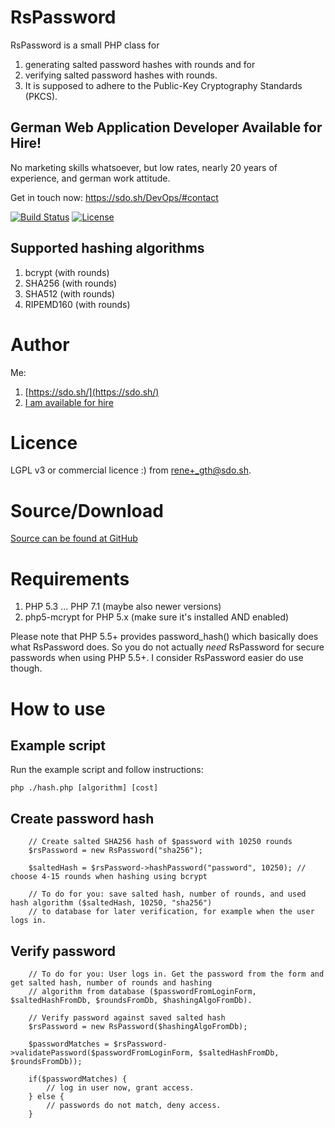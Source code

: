# RsPassword

RsPassword is a small PHP class for

1. generating salted password hashes with rounds and for
1. verifying salted password hashes with rounds.
1. It is supposed to adhere to the Public-Key Cryptography Standards (PKCS).

## German Web Application Developer Available for Hire!

No marketing skills whatsoever, but low rates, nearly 20 years of experience, and german work attitude.

Get in touch now: https://sdo.sh/DevOps/#contact

[![Build Status](https://travis-ci.org/rene-s/RsPassword.svg)](https://travis-ci.org/rene-s/RsPassword)
[![License](https://img.shields.io/badge/License-LGPL-blue.svg)](https://opensource.org/licenses/LGPL-3.0)

## Supported hashing algorithms

1. bcrypt (with rounds)
1. SHA256 (with rounds)
1. SHA512 (with rounds)
1. RIPEMD160 (with rounds)

# Author

Me:

1. [https://sdo.sh/](https://sdo.sh/)
1. [I am available for hire](mailto:rene+_gth@sdo.sh)

# Licence

LGPL v3 or commercial licence :) from rene+_gth@sdo.sh.

# Source/Download

[Source can be found at GitHub](https://github.com/rene-s/RsPassword)

# Requirements

1. PHP 5.3 ... PHP 7.1 (maybe also newer versions)
1. php5-mcrypt for PHP 5.x (make sure it's installed AND enabled)

Please note that PHP 5.5+ provides password_hash() which basically does what RsPassword does.
So you do not actually *need* RsPassword for secure passwords when using PHP 5.5+.
I consider RsPassword easier do use though.

# How to use

## Example script

Run the example script and follow instructions:

```
php ./hash.php [algorithm] [cost]
```

## Create password hash

```
    // Create salted SHA256 hash of $password with 10250 rounds
    $rsPassword = new RsPassword("sha256");

    $saltedHash = $rsPassword->hashPassword("password", 10250); // choose 4-15 rounds when hashing using bcrypt

    // To do for you: save salted hash, number of rounds, and used hash algorithm ($saltedHash, 10250, "sha256")
    // to database for later verification, for example when the user logs in.
```

## Verify password

```
    // To do for you: User logs in. Get the password from the form and get salted hash, number of rounds and hashing
    // algorithm from database ($passwordFromLoginForm, $saltedHashFromDb, $roundsFromDb, $hashingAlgoFromDb).

    // Verify password against saved salted hash
    $rsPassword = new RsPassword($hashingAlgoFromDb);

    $passwordMatches = $rsPassword->validatePassword($passwordFromLoginForm, $saltedHashFromDb, $roundsFromDb));

    if($passwordMatches) {
        // log in user now, grant access.
    } else {
        // passwords do not match, deny access.
    }
```

